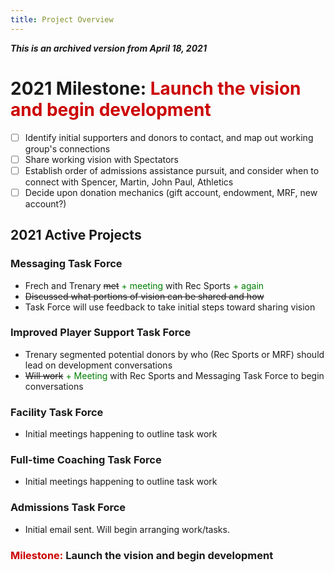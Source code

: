```yaml
---
title: Project Overview
---
```

***This is an archived version from April 18, 2021***

# 2021 Milestone: <span style='color:#cc0000'>Launch the vision and begin development</span>
- [ ] Identify initial supporters and donors to contact, and map out working group's connections
- [ ] Share working vision with Spectators
- [ ] Establish order of admissions assistance pursuit, and consider when to connect with Spencer, Martin, John Paul, Athletics
- [ ] Decide upon donation mechanics (gift account, endowment, MRF, new account?)

## 2021 Active Projects
### Messaging Task Force
- Frech and Trenary ~~met~~ <span style='color:green'>+ meeting</span> with Rec Sports <span style='color:green'>+ again</span>
- ~~Discussed what portions of vision can be shared and how~~
- Task Force will use feedback to take initial steps toward sharing vision

### Improved Player Support Task Force
- Trenary segmented potential donors by who (Rec Sports or MRF) should lead on development conversations
- ~~Will work~~ <span style='color:green'>+ Meeting</span> with Rec Sports and Messaging Task Force to begin conversations

### Facility Task Force
- Initial meetings happening to outline task work

### Full-time Coaching Task Force
- Initial meetings happening to outline task work

### Admissions Task Force
- Initial email sent. Will begin arranging work/tasks.

### <span style='color:#cc0000'>Milestone:</span> **Launch the vision and begin development**
